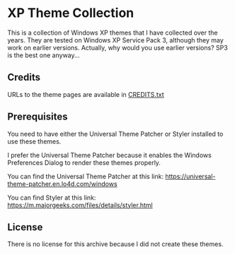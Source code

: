 # XP Theme Collection

This is a collection of Windows XP themes that I have collected over the years. They are tested on Windows XP Service Pack 3, although they may work on earlier versions. Actually, why would you use earlier versions? SP3 is the best one anyway...

## Credits

URLs to the theme pages are available in [CREDITS.txt](./CREDITS.txt)

## Prerequisites

You need to have either the Universal Theme Patcher or Styler installed to use these themes.

I prefer the Universal Theme Patcher because it enables the Windows Preferences Dialog to render these themes properly.

You can find the Universal Theme Patcher at this link: https://universal-theme-patcher.en.lo4d.com/windows

You can find Styler at this link: https://m.majorgeeks.com/files/details/styler.html

## License

There is no license for this archive because I did not create these themes.
